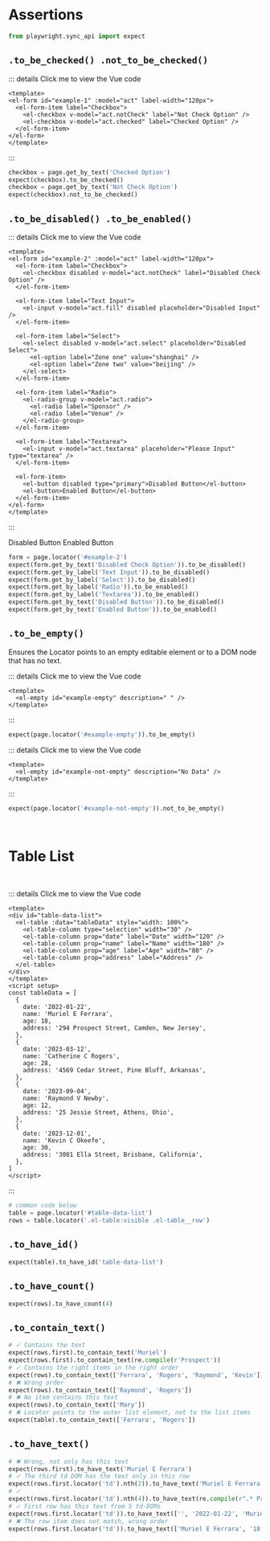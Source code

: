 # Assertions

```python
from playwright.sync_api import expect
```

<script setup>
import { ref } from 'vue';

const act = ref({
  fill: "",
  switch: false,
  notCheck: false,
  checked: true,
  select: "",
  radio: "",
  textarea: "",
});
const tableData = [
  {
    date: '2022-01-22',
    name: 'Muriel E Ferrara',
    age: 18,
    address: '294 Prospect Street, Camden, New Jersey',
  },
  {
    date: '2023-03-12',
    name: 'Catherine C Rogers',
    age: 28,
    address: '4569 Cedar Street, Pine Bluff, Arkansas',
  },
  {
    date: '2023-09-04',
    name: 'Raymond V Newby',
    age: 12,
    address: '25 Jessie Street, Athens, Ohio',
  },
  {
    date: '2023-12-01',
    name: 'Kevin C Okeefe',
    age: 30,
    address: '3081 Ella Street, Brisbane, California',
  },
]
</script>

## `.to_be_checked() .not_to_be_checked()`

::: details Click me to view the Vue code
```vue
<template>
<el-form id="example-1" :model="act" label-width="120px">
  <el-form-item label="Checkbox">
    <el-checkbox v-model="act.notCheck" label="Not Check Option" />
    <el-checkbox v-model="act.checked" label="Checked Option" />
  </el-form-item>
</el-form>  
</template>
```
:::

<el-form id="example-1" :model="act" label-width="120px">
  <el-form-item label="Checkbox">
    <el-checkbox v-model="act.notCheck" label="Not Check Option" />
    <el-checkbox v-model="act.checked" label="Checked Option" />
  </el-form-item>
</el-form>

```python
checkbox = page.get_by_text('Checked Option')
expect(checkbox).to_be_checked()
checkbox = page.get_by_text('Not Check Option')
expect(checkbox).not_to_be_checked()
```


## `.to_be_disabled() .to_be_enabled()`

::: details Click me to view the Vue code
```vue
<template>
<el-form id="example-2" :model="act" label-width="120px">
  <el-form-item label="Checkbox">
    <el-checkbox disabled v-model="act.notCheck" label="Disabled Check Option" />
  </el-form-item>

  <el-form-item label="Text Input">
    <el-input v-model="act.fill" disabled placeholder="Disabled Input" />
  </el-form-item>

  <el-form-item label="Select">
    <el-select disabled v-model="act.select" placeholder="Disabled Select">
      <el-option label="Zone one" value="shanghai" />
      <el-option label="Zone two" value="beijing" />
    </el-select>
  </el-form-item>

  <el-form-item label="Radio">
    <el-radio-group v-model="act.radio">
      <el-radio label="Sponsor" />
      <el-radio label="Venue" />
    </el-radio-group>
  </el-form-item>

  <el-form-item label="Textarea">
    <el-input v-model="act.textarea" placeholder="Please Input" type="textarea" />
  </el-form-item>

  <el-form-item>
    <el-button disabled type="primary">Disabled Button</el-button>
    <el-button>Enabled Button</el-button>
  </el-form-item>
</el-form>
</template>
```
:::

<el-form id="example-2" :model="act" label-width="120px">
  <el-form-item label="Checkbox">
    <el-checkbox disabled v-model="act.notCheck" label="Disabled Check Option" />
  </el-form-item>

  <el-form-item label="Text Input">
    <el-input v-model="act.fill" disabled placeholder="Disabled Input" />
  </el-form-item>

  <el-form-item label="Select">
    <el-select disabled v-model="act.select" placeholder="Disabled Select">
      <el-option label="Zone one" value="shanghai" />
      <el-option label="Zone two" value="beijing" />
    </el-select>
  </el-form-item>

  <el-form-item label="Radio">
    <el-radio-group v-model="act.radio">
      <el-radio label="Sponsor" />
      <el-radio label="Venue" />
    </el-radio-group>
  </el-form-item>

  <el-form-item label="Textarea">
    <el-input v-model="act.textarea" placeholder="Please Input" type="textarea" />
  </el-form-item>

  <el-form-item>
    <el-button disabled type="primary">Disabled Button</el-button>
    <el-button>Enabled Button</el-button>
  </el-form-item>
</el-form>

```python
form = page.locator('#example-2')
expect(form.get_by_text('Disabled Check Option')).to_be_disabled()
expect(form.get_by_label('Text Input')).to_be_disabled()
expect(form.get_by_label('Select')).to_be_disabled()
expect(form.get_by_label('Radio')).to_be_enabled()
expect(form.get_by_label('Textarea')).to_be_enabled()
expect(form.get_by_text('Disabled Button')).to_be_disabled()
expect(form.get_by_text('Enabled Button')).to_be_enabled()
```

## `.to_be_empty()`

Ensures the Locator points to an empty editable element or to a DOM node that has no text.

::: details Click me to view the Vue code
```vue
<template>
  <el-empty id="example-empty" description=" " />
</template>
```
:::

<el-empty id="example-empty" description=" " />

```python
expect(page.locator('#example-empty')).to_be_empty()
```

::: details Click me to view the Vue code
```vue
<template>
  <el-empty id="example-not-empty" description="No Data" />
</template>
```
:::

<el-empty id="example-not-empty" description="No Data" />

```python
expect(page.locator('#example-not-empty')).not_to_be_empty()
```

<br/>

# Table List

<br/>

::: details Click me to view the Vue code
```vue
<template>
<div id="table-data-list">
  <el-table :data="tableData" style="width: 100%">
    <el-table-column type="selection" width="30" />
    <el-table-column prop="date" label="Date" width="120" />
    <el-table-column prop="name" label="Name" width="180" />
    <el-table-column prop="age" label="Age" width="80" />
    <el-table-column prop="address" label="Address" />
  </el-table>
</div>  
</template>
<script setup>
const tableData = [
  {
    date: '2022-01-22',
    name: 'Muriel E Ferrara',
    age: 18,
    address: '294 Prospect Street, Camden, New Jersey',
  },
  {
    date: '2023-03-12',
    name: 'Catherine C Rogers',
    age: 28,
    address: '4569 Cedar Street, Pine Bluff, Arkansas',
  },
  {
    date: '2023-09-04',
    name: 'Raymond V Newby',
    age: 12,
    address: '25 Jessie Street, Athens, Ohio',
  },
  {
    date: '2023-12-01',
    name: 'Kevin C Okeefe',
    age: 30,
    address: '3081 Ella Street, Brisbane, California',
  },
]
</script>
```
:::

<div id="table-data-list">
  <el-table :data="tableData" style="width: 100%">
    <el-table-column type="selection" width="30" />
    <el-table-column prop="date" label="Date" width="120" />
    <el-table-column prop="name" label="Name" width="180" />
    <el-table-column prop="age" label="Age" width="80" />
    <el-table-column prop="address" label="Address" />
  </el-table>
</div>

```python
# common code below
table = page.locator('#table-data-list')
rows = table.locator('.el-table:visible .el-table__row')
```

## `.to_have_id()`

```python
expect(table).to_have_id('table-data-list')
```

## `.to_have_count()`

```python
expect(rows).to_have_count(4)
```

## `.to_contain_text()`

```python
# ✓ Contains the text
expect(rows.first).to_contain_text('Muriel')
expect(rows.first).to_contain_text(re.compile(r'Prospect'))
# ✓ Contains the right items in the right order
expect(rows).to_contain_text(['Ferrara', 'Rogers', 'Raymond', 'Kevin'])
# ✖ Wrong order
expect(rows).to_contain_text(['Raymond', 'Rogers'])
# ✖ No item contains this text
expect(rows).to_contain_text(['Mary'])
# ✖ Locator points to the outer list element, not to the list items
expect(table).to_contain_text(['Ferrara', 'Rogers'])
```

## `.to_have_text()`

```python
# ✖ Wrong, not only has this text
expect(rows.first).to_have_text('Muriel E Ferrara')
# ✓ The third td DOM has the text only in this row
expect(rows.first.locator('td').nth(2)).to_have_text('Muriel E Ferrara')
# ✓
expect(rows.first.locator('td').nth(4)).to_have_text(re.compile(r".* Prospect Street"))
# ✓ First row has this text from 5 td-DOMs
expect(rows.first.locator('td')).to_have_text(['', '2022-01-22', 'Muriel E Ferrara', '18', '294 Prospect Street, Camden, New Jersey'])
# ✖ The row item does not match, wrong order
expect(rows.first.locator('td')).to_have_text(['Muriel E Ferrara', '18', '294 Prospect Street, Camden, New Jersey'])
```
